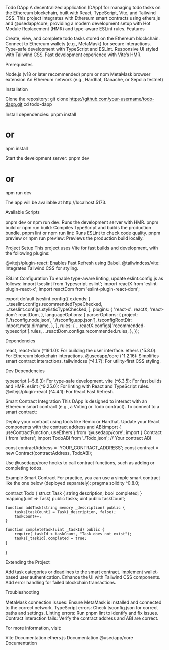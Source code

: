 Todo DApp
A decentralized application (DApp) for managing todo tasks on the Ethereum blockchain, built with React, TypeScript, Vite, and Tailwind CSS. This project integrates with Ethereum smart contracts using ethers.js and @usedapp/core, providing a modern development setup with Hot Module Replacement (HMR) and type-aware ESLint rules.
Features

Create, view, and complete todo tasks stored on the Ethereum blockchain.
Connect to Ethereum wallets (e.g., MetaMask) for secure interactions.
Type-safe development with TypeScript and ESLint.
Responsive UI styled with Tailwind CSS.
Fast development experience with Vite’s HMR.

Prerequisites

Node.js (v18 or later recommended)
pnpm or npm
MetaMask browser extension
An Ethereum network (e.g., Hardhat, Ganache, or Sepolia testnet)

Installation

Clone the repository:
git clone https://github.com/your-username/todo-dapp.git
cd todo-dapp


Install dependencies:
pnpm install
# or
npm install


Start the development server:
pnpm dev
# or
npm run dev

The app will be available at http://localhost:5173.


Available Scripts

pnpm dev or npm run dev: Runs the development server with HMR.
pnpm build or npm run build: Compiles TypeScript and builds the production bundle.
pnpm lint or npm run lint: Runs ESLint to check code quality.
pnpm preview or npm run preview: Previews the production build locally.

Project Setup
This project uses Vite for fast builds and development, with the following plugins:

@vitejs/plugin-react: Enables Fast Refresh using Babel.
@tailwindcss/vite: Integrates Tailwind CSS for styling.

ESLint Configuration
To enable type-aware linting, update eslint.config.js as follows:
import tseslint from 'typescript-eslint';
import reactX from 'eslint-plugin-react-x';
import reactDom from 'eslint-plugin-react-dom';

export default tseslint.config({
  extends: [
    ...tseslint.configs.recommendedTypeChecked,
    ...tseslint.configs.stylisticTypeChecked,
  ],
  plugins: {
    'react-x': reactX,
    'react-dom': reactDom,
  },
  languageOptions: {
    parserOptions: {
      project: ['./tsconfig.node.json', './tsconfig.app.json'],
      tsconfigRootDir: import.meta.dirname,
    },
  },
  rules: {
    ...reactX.configs['recommended-typescript'].rules,
    ...reactDom.configs.recommended.rules,
  },
});

Dependencies

react, react-dom (^19.1.0): For building the user interface.
ethers (^5.8.0): For Ethereum blockchain interactions.
@usedapp/core (^1.2.16): Simplifies smart contract interactions.
tailwindcss (^4.1.7): For utility-first CSS styling.

Dev Dependencies

typescript (~5.8.3): For type-safe development.
vite (^6.3.5): For fast builds and HMR.
eslint (^9.25.0): For linting with React and TypeScript rules.
@vitejs/plugin-react (^4.4.1): For React Fast Refresh.

Smart Contract Integration
This DApp is designed to interact with an Ethereum smart contract (e.g., a Voting or Todo contract). To connect to a smart contract:

Deploy your contract using tools like Remix or Hardhat.
Update your React components with the contract address and ABI:import { useContractFunction, useEthers } from '@usedapp/core';
import { Contract } from 'ethers';
import TodoABI from './Todo.json'; // Your contract ABI

const contractAddress = 'YOUR_CONTRACT_ADDRESS';
const contract = new Contract(contractAddress, TodoABI);


Use @usedapp/core hooks to call contract functions, such as adding or completing todos.

Example Smart Contract
For practice, you can use a simple smart contract like the one below (deployed separately):
pragma solidity ^0.8.0;

contract Todo {
    struct Task {
        string description;
        bool completed;
    }
    mapping(uint => Task) public tasks;
    uint public taskCount;

    function addTask(string memory _description) public {
        tasks[taskCount] = Task(_description, false);
        taskCount++;
    }

    function completeTask(uint _taskId) public {
        require(_taskId < taskCount, "Task does not exist");
        tasks[_taskId].completed = true;
    }
}

Extending the Project

Add task categories or deadlines to the smart contract.
Implement wallet-based user authentication.
Enhance the UI with Tailwind CSS components.
Add error handling for failed blockchain transactions.

Troubleshooting

MetaMask connection issues: Ensure MetaMask is installed and connected to the correct network.
TypeScript errors: Check tsconfig.json for correct paths and settings.
Linting errors: Run pnpm lint to identify and fix issues.
Contract interaction fails: Verify the contract address and ABI are correct.

For more information, visit:

Vite Documentation
ethers.js Documentation
@usedapp/core Documentation

